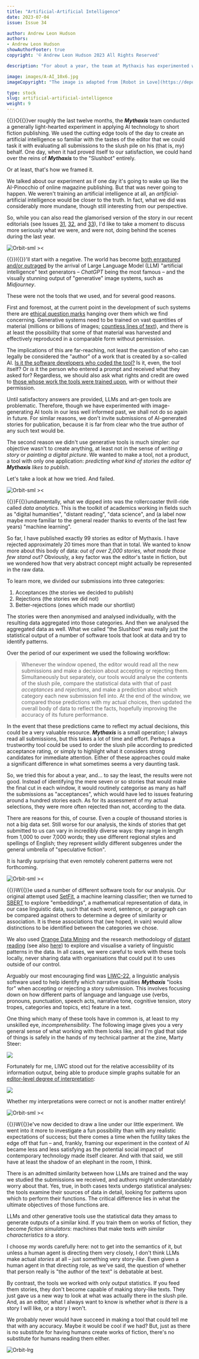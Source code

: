 ```yaml
---
title: "Artificial-Artificial Intelligence"
date: 2023-07-04
issue: Issue 34

author: Andrew Leon Hudson
authors:
- Andrew Leon Hudson
showAuthorFooter: true
copyright: '© Andrew Leon Hudson 2023 All Rights Reserved'

description: "For about a year, the team at Mythaxis has experimented with sophisticated software tools in an attempt to understand – and maybe predict – what makes a story catch the editor's eye. So far we've discussed this in the context of the popular/unpopular theme of the day, Artificial Intelligence – but AI is a delicate subject when it comes to writing fiction. So let's take a look at exactly what we got up to."

image: images/A-AI_10x6.jpg
imageCopyright: "The image is adapted from [Robot in Love](https://depositphotos.com/368748152/stock-photo-man-standing-mysterious-library-digital.html) by Hector 'The Noise' Fernández."

type: stock
slug: artificial-artificial-intelligence
weight: 9
---
```


{{<glyph>}}O{{</glyph>}}ver roughly the last twelve months, the ***Mythaxis*** team conducted a generally light-hearted experiment in applying AI technology to short fiction publishing. We used the cutting edge tools of the day to create an artificial intelligence so familiar with the tastes of the editor that we could task it with evaluating all submissions to the slush pile on his (that is, *my*) behalf. One day, when it had proved itself to our satisfaction, we could hand over the reins of ***Mythaxis*** to the "Slushbot" entirely.

Or at least, that's how we framed it.

We talked about our experiment as if one day it's going to wake up like the AI-Pinocchio of online magazine publishing. But that was never going to happen. We weren't training an artificial intelligence at all, an *artificial*-artificial intelligence would be closer to the truth. In fact, what we did was considerably more mundane, though still interesting from our perspective.

So, while you can also read the glamorised version of the story in our recent editorials (see Issues [31](https://mythaxis.co.uk/issue-31/editorial.html), [32](https://mythaxis.co.uk/issue-32/editorial.html), and [33](https://mythaxis.co.uk/issue-32/editorial.html)), I'd like to take a moment to discuss more seriously what we were, and were not, doing behind the scenes during the last year.

![Orbit-sml ><](images/Orbit.svg)

{{<glyph>}}I{{</glyph>}}'ll start with a negative. The world has become [both enraptured and/or outraged](https://medium.com/@emilymenonbender/talking-about-a-schism-is-ahistorical-3c454a77220f) by the arrival of Large Language Model (LLM) "artificial intelligence" text generators – *ChatGPT* being the most famous – and the visually stunning output of "generative" image systems, such as *Midjourney*.

These were not the tools that we used, and for several good reasons.

First and foremost, at the current point in the development of such systems there are [ethical question marks](https://towardsdatascience.com/the-invisible-workers-of-the-ai-era-c83735481ba) hanging over them which we find concerning. Generative systems need to be trained on vast quantities of material (millions or billions of images; [countless lines of text](https://www.vice.com/en/article/wxnaqz/ai-isnt-artificial-or-intelligent)), and there is at least the possibility that some of that material was harvested and effectively reproduced in a comparable form without permission.

The implications of this are far-reaching, not least the question of who can legally be considered the "author" of a work that is created by a so-called AI. [Is it the software developers who coded the tool?](https://programmedinequality.com/) Is it, even, the tool itself? Or *is* it the person who entered a prompt and received what they asked for? Regardless, we should also ask what rights and credit are owed to [those whose work the tools were trained upon](https://www.vice.com/en/article/wxn3kw/openai-used-kenyan-workers-making-dollar2-an-hour-to-filter-traumatic-content-from-chatgpt), with or without their permission.

Until satisfactory answers are provided, LLMs and art-gen tools are problematic. Therefore, though we have experimented with image-generating AI tools in our less well informed past, we shall not do so again in future. For similar reasons, we don't invite submissions of AI-generated stories for publication, because it is far from clear who the true author of any such text would be.

The second reason we didn't use generative tools is much simpler: our objective wasn't to create anything, at least not in the sense of *writing a story* or *painting a digital picture*. We wanted to make a tool, not a product, a tool with only one application: *predicting what kind of stories the editor of **Mythaxis** likes to publish*.

Let's take a look at how we tried. And failed.

![Orbit-sml ><](images/Orbit.svg)

{{<glyph>}}F{{</glyph>}}undamentally, what we dipped into was the rollercoaster thrill-ride called *data analytics*. This is the toolkit of academics working in fields such as "digital humanities", "distant reading", "data science", and (a label now maybe more familiar to the general reader thanks to events of the last few years) "machine learning".

So far, I have published exactly 99 stories as editor of Mythaxis. I have rejected approximately 20 times more than that in total. We wanted to know more about this body of data: *out of over 2,000 stories, what made those few stand out?* Obviously, a key factor was the editor's taste in fiction, but we wondered how that very abstract concept might actually be represented in the raw data.

To learn more, we divided our submissions into three categories:

1. Acceptances (the stories we decided to publish)
2. Rejections (the stories we did not)
3. Better-rejections (ones which made our shortlist)

The stories were then anonymised and analysed individually, with the resulting data aggregated into those categories. And then we analysed the aggregated data as well. What we called "the Slushbot" was really just the statistical output of a number of software tools that look at data and try to identify patterns.

Over the period of our experiment we used the following workflow:

> Whenever the window opened, the editor would read all the new submissions and make a decision about accepting or rejecting them. Simultaneously but separately, our tools would analyse the contents of the slush pile, compare the statistical data with that of past *acceptances* and *rejections*, and make a prediction about which category each new submission fell into. At the end of the window, we compared those predictions with my actual choices, then updated the overall body of data to reflect the facts, hopefully improving the accuracy of its future performance.

In the event that these predictions came to reflect my actual decisions, this could be a very valuable resource. ***Mythaxis*** is a small operation; I always read all submissions, but this takes a lot of time and effort. Perhaps a trustworthy tool could be used to order the slush pile according to predicted acceptance rating, or simply to highlight what it considers strong candidates for immediate attention. Either of these approaches could make a significant difference in what sometimes seems a very daunting task.

So, we tried this for about a year, and... to say the least, the results were not good. Instead of identifying the mere seven or so stories that would make the final cut in each window, it would routinely categorise as many as half the submissions as "acceptances", which would have led to issues featuring around a hundred stories each. As for its assessment of my actual selections, they were more often rejected than not, according to the data.

There are reasons for this, of course. Even a couple of thousand stories is not a big data set. Still worse for our analysis, the kinds of stories that get submitted to us can vary in incredibly diverse ways: they range in length from 1,000 to over 7,000 words; they use different regional styles and spellings of English; they represent wildly different subgenres under the general umbrella of "speculative fiction". 

It is hardly surprising that even remotely coherent patterns were not forthcoming.

![Orbit-sml ><](images/Orbit.svg)

{{<glyph>}}W{{</glyph>}}e used a number of different software tools for our analysis. Our original attempt used [SetFit](https://github.com/huggingface/setfit), a machine learning classifier; then we turned to [SBERT](https://sbert.net/) to explore "embeddings", a mathematical representation of data, in our case linguistic data, such that each word, sentence, or paragraph can be compared against others to determine a degree of similarity or association. It is these associations that (we hoped, in vain) would allow distinctions to be identified between the categories we chose.

We also used [Orange Data Mining](https://orangedatamining.com/) and the research methodology of [distant reading](https://en.wikipedia.org/wiki/Distant_reading) (see also [here](https://www.digitalhumanities.org/dhq/vol/11/2/000317/000317.html)) to explore and visualise a variety of linguistic patterns in the data. In all cases, we were careful to work with these tools locally, never sharing data with organisations that could put it to uses outside of our control.

Arguably our most encouraging find was [LIWC-22](https://www.liwc.app/), a linguistic analysis software used to help identify which narrative qualities ***Mythaxis*** "looks for" when accepting or rejecting a story submission. This involves focusing down on how different parts of language and language use (verbs, pronouns, punctuation, speech acts, narrative tone, cognitive tension, story tropes, categories and topics, etc) feature in a text.

One thing which many of these tools have in common is, at least to my unskilled eye, *incomprehensibility*. The following image gives you a very general sense of what working with them looks like, and I'm glad that side of things is safely in the hands of my technical partner at the zine, Marty Steer:

![](images/analysis-collage.png)

Fortunately for me, LIWC stood out for the relative accessibility of its information output, being able to produce simple graphs suitable for an [editor-level degree of interpretation](https://mythaxis.co.uk/issue-33/editorial.html):

![](images/Accepted-vs-rejected.png)

Whether my interpretations were correct or not is another matter entirely!

![Orbit-sml ><](images/Orbit.svg)

{{<glyph>}}W{{</glyph>}}e've now decided to draw a line under our little experiment. We went into it more to investigate a fun possibility than with any realistic expectations of success; but there comes a time when the futility takes the edge off that fun – and, frankly, framing our experiment in the context of AI became less and less satisfying as the potential social impact of contemporary technology made itself clearer. And with that said, we still have at least the shadow of an elephant in the room, I think.

There is an admitted similarity between how LLMs are trained and the way we studied the submissions we received, and authors might understandably worry about that. Yes, true, in both cases texts undergo statistical analyses: the tools examine their sources of data in detail, looking for patterns upon which to perform their functions. The critical difference lies in what the ultimate objectives of those functions are.

LLMs and other generative tools use the statistical data they amass to generate outputs of a similar kind. If you train them on works of fiction, they become *fiction simulators*: machines that make texts *with similar characteristics to* a story. 

I choose my words carefully here: not to get into the semantics of it, but unless a human agent is directing them very closely, I don't think LLMs make actual *stories* at all – just something very story-*like*. Even given a human agent in that directing role, as we've said, the question of whether that person really is "the author of the text" is debatable at best.

By contrast, the tools we worked with only output statistics. If you feed them stories, they don't become capable of making story-like texts. They just gave us a new way to look at what was actually there in the slush pile. And, as an editor, what I always want to know is whether *what is there* is a story I will like, or a story I won't.

We probably never would have succeed in making a tool that could tell me that with any accuracy. Maybe it would be cool if we had? But, just as there is no substitute for having humans create works of fiction, there's no substitute for humans reading them either.

![Orbit-lrg](images/Orbit.svg)

